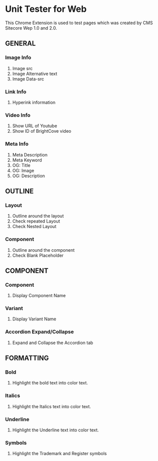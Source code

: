 # Unit Tester for Web  

This Chrome Extension is used to test pages which was created by CMS Sitecore Wep 1.0 and 2.0.

## GENERAL

### Image Info
1. Image src
2. Image Alternative text
3. Image Data-src

### Link Info
1. Hyperink information

### Video Info
1. Show URL of Youtube
2. Show ID of BrightCove video

### Meta Info
1. Meta Description
2. Meta Keyword
3. OG: Title
4. OG: Image
5. OG: Description

## OUTLINE

### Layout
1. Outline around the layout
2. Check repeated Layout
3. Check Nested Layout

### Component
1. Outline around the component 
2. Check Blank Placeholder

## COMPONENT 

### Component
1. Display Component Name

### Variant
1. Display Variant Name

### Accordion Expand/Collapse
1. Expand and Collapse the Accordion tab

## FORMATTING

### Bold
1. Highlight the bold text into color text.

### Italics
1. Highlight the Italics text into color text.

### Underline
1. Highlight the Underline text into color text.

### Symbols
1. Highlight the Trademark and Register symbols

